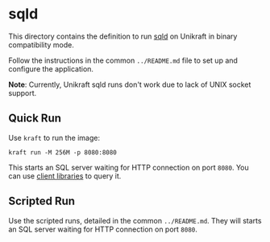 # sqld

This directory contains the definition to run [sqld](https://github.com/tursodatabase/libsql/tree/main/libsql-server) on Unikraft in binary compatibility mode.

Follow the instructions in the common `../README.md` file to set up and configure the application.

**Note**: Currently, Unikraft sqld runs don't work due to lack of UNIX socket support.

## Quick Run

Use `kraft` to run the image:

```console
kraft run -M 256M -p 8080:8080
```

This starts an SQL server waiting for HTTP connection on port `8080`.
You can use [client libraries](https://github.com/tursodatabase/libsql/blob/main/docs/BUILD-RUN.md#query-sqld) to query it.

## Scripted Run

Use the scripted runs, detailed in the common `../README.md`.
They will starts an SQL server waiting for HTTP connection on port `8080`.
